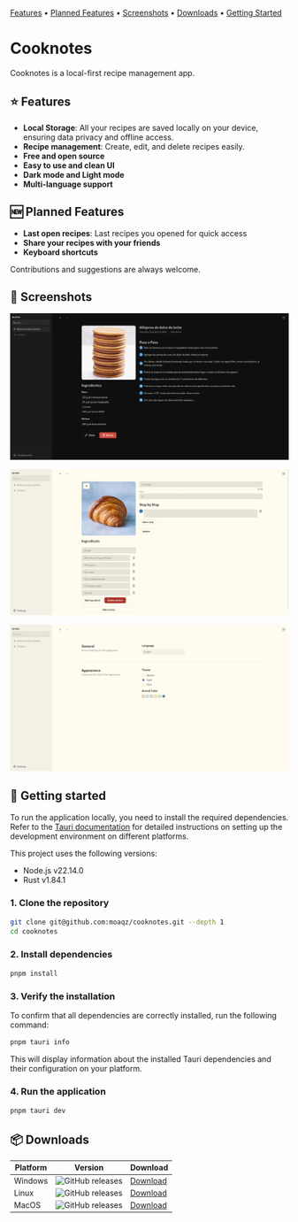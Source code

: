 [Features](#-features) •
[Planned Features](#-planned-features) •
[Screenshots](#-screenshots) •
[Downloads](#-downloads) •
[Getting Started](#-getting-started)

# Cooknotes

Cooknotes is a local-first recipe management app.

## ⭐ Features

- **Local Storage**: All your recipes are saved locally on your device, ensuring data privacy and offline access.
- **Recipe management**: Create, edit, and delete recipes easily.
- **Free and open source**
- **Easy to use and clean UI**
- **Dark mode and Light mode**
- **Multi-language support**

## 🆕 Planned Features

- **Last open recipes**: Last recipes you opened for quick access
- **Share your recipes with your friends**
- **Keyboard shortcuts**

Contributions and suggestions are always welcome.

## 📸 Screenshots

![View mode](./public/screnshoots/cooknotes-view-mode.webp)

![Edit mode](./public/screnshoots/cooknotes-edit-mode.webp)

![Settings](./public/screnshoots/cooknotes-settings.webp)

## 🚀 Getting started

To run the application locally, you need to install the required dependencies. Refer to the [Tauri documentation](https://v2.tauri.app/start/prerequisites/) for detailed instructions on setting up the development environment on different platforms.

This project uses the following versions:

- Node.js v22.14.0
- Rust v1.84.1

### 1. Clone the repository

```bash
git clone git@github.com:moaqz/cooknotes.git --depth 1
cd cooknotes
```

### 2. Install dependencies

```bash
pnpm install
```

### 3. Verify the installation

To confirm that all dependencies are correctly installed, run the following command:

```bash
pnpm tauri info
```

This will display information about the installed Tauri dependencies and their configuration on your platform.

### 4. Run the application

```bash
pnpm tauri dev
```

## 📦 Downloads

| Platform | Version  | Download |
| -------- | -------- | --------  |
| Windows  | ![GitHub releases](https://img.shields.io/github/release/moaqz/cooknotes) | [Download](https://github.com/moaqz/cooknotes/releases/latest)  |
| Linux    | ![GitHub releases](https://img.shields.io/github/release/moaqz/cooknotes) | [Download](https://github.com/moaqz/cooknotes/releases/latest)  |
| MacOS    | ![GitHub releases](https://img.shields.io/github/release/moaqz/cooknotes) | [Download](https://github.com/moaqz/cooknotes/releases/latest)  |
